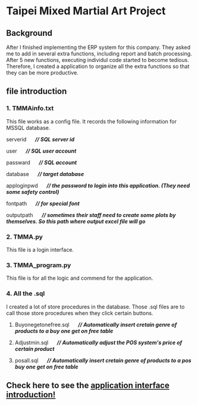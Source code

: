 # Taipei Mixed Martial Art Project

## Background
After I finished implementing the ERP system for this company. They asked me to add in several extra functions, including report and batch processing. 
After 5 new functions, executing individul code started to become tedious. 
Therefore, I created a application to organize all the extra functions so that they can be more productive.


## file introduction
### 1. TMMAinfo.txt
This file works as a config file. It records the following information for MSSQL database.

serverid      &nbsp;&nbsp;&nbsp;&nbsp;   __*// SQL server id*__

user           &nbsp;&nbsp;&nbsp;&nbsp;   __*// SQL user account*__

passward      &nbsp;&nbsp;&nbsp;&nbsp;    __*// SQL account*__

database      &nbsp;&nbsp;&nbsp;&nbsp;     __*// target database*__

apploginpwd    &nbsp;&nbsp;&nbsp;&nbsp;    __*// the password to login into this application. (They need some safety control)*__

fontpath      &nbsp;&nbsp;&nbsp;&nbsp;    __*// for special font*__

outputpath     &nbsp;&nbsp;&nbsp;&nbsp;   __*// sometimes their staff need to create some plots by themselves. So this path where output excel file will go*__

### 2. TMMA.py
This file is a login interface.


### 3. TMMA_program.py
This file is for all the logic and commend for the application.

### 4. All the .sql
I created a lot of store procedures in the database. Those .sql files are to call those store procedures when they click certain buttons.
1. Buyonegetonefree.sql  &nbsp;&nbsp;&nbsp;&nbsp; __*// Automatically insert cretain genre of products to a buy one get on free table*__

2. Adjustmin.sql        &nbsp;&nbsp;&nbsp;&nbsp;   __*// Automatically adjust the POS system's price of certain product*__

3. posall.sql          &nbsp;&nbsp;&nbsp;&nbsp;  __*// Automatically insert cretain genre of products to a pos buy one get on free table*__


## Check here to see the [application interface introduction!](https://github.com/red574890/TMMA-report-project/blob/main/interface_guideinterface_guide.md)

